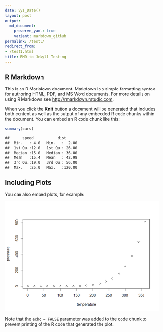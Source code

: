 ```yaml
---
date: Sys_Date()
layout: post
output:
  md_document:
    preserve_yaml: true
    variant: markdown_github
permalink: /test1/
redirect_from:
- /test1.html
title: RMD to Jekyll Testing
---
```


## R Markdown

This is an R Markdown document. Markdown is a simple formatting syntax
for authoring HTML, PDF, and MS Word documents. For more details on
using R Markdown see <http://rmarkdown.rstudio.com>.

When you click the **Knit** button a document will be generated that
includes both content as well as the output of any embedded R code
chunks within the document. You can embed an R code chunk like this:

``` r
summary(cars)
```

    ##      speed           dist       
    ##  Min.   : 4.0   Min.   :  2.00  
    ##  1st Qu.:12.0   1st Qu.: 26.00  
    ##  Median :15.0   Median : 36.00  
    ##  Mean   :15.4   Mean   : 42.98  
    ##  3rd Qu.:19.0   3rd Qu.: 56.00  
    ##  Max.   :25.0   Max.   :120.00

## Including Plots

You can also embed plots, for example:

![](2022-01-02-YamlTest_files/figure-markdown_github/pressure-1.png)

Note that the `echo = FALSE` parameter was added to the code chunk to
prevent printing of the R code that generated the plot.
